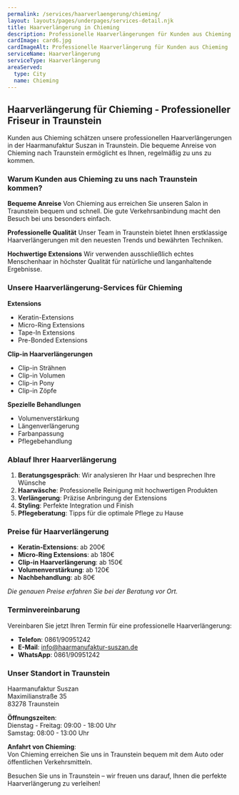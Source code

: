 ```yaml
---
permalink: /services/haarverlaengerung/chieming/
layout: layouts/pages/underpages/services-detail.njk
title: Haarverlängerung in Chieming
description: Professionelle Haarverlängerungen für Kunden aus Chieming in Traunstein. Bequeme Anreise, natürliche Extensions und Clip-in Haarverlängerungen.
cardImage: card6.jpg
cardImageAlt: Professionelle Haarverlängerung für Kunden aus Chieming
serviceName: Haarverlängerung
serviceType: Haarverlängerung
areaServed:
  type: City
  name: Chieming
---
```


## Haarverlängerung für Chieming - Professioneller Friseur in Traunstein

Kunden aus Chieming schätzen unsere professionellen Haarverlängerungen in der Haarmanufaktur Suszan in Traunstein. Die bequeme Anreise von Chieming nach Traunstein ermöglicht es Ihnen, regelmäßig zu uns zu kommen.

### Warum Kunden aus Chieming zu uns nach Traunstein kommen?

**Bequeme Anreise**
Von Chieming aus erreichen Sie unseren Salon in Traunstein bequem und schnell. Die gute Verkehrsanbindung macht den Besuch bei uns besonders einfach.

**Professionelle Qualität**
Unser Team in Traunstein bietet Ihnen erstklassige Haarverlängerungen mit den neuesten Trends und bewährten Techniken.

**Hochwertige Extensions**
Wir verwenden ausschließlich echtes Menschenhaar in höchster Qualität für natürliche und langanhaltende Ergebnisse.

### Unsere Haarverlängerung-Services für Chieming

**Extensions**
- Keratin-Extensions
- Micro-Ring Extensions
- Tape-In Extensions
- Pre-Bonded Extensions

**Clip-in Haarverlängerungen**
- Clip-in Strähnen
- Clip-in Volumen
- Clip-in Pony
- Clip-in Zöpfe

**Spezielle Behandlungen**
- Volumenverstärkung
- Längenverlängerung
- Farbanpassung
- Pflegebehandlung

### Ablauf Ihrer Haarverlängerung

1. **Beratungsgespräch**: Wir analysieren Ihr Haar und besprechen Ihre Wünsche
2. **Haarwäsche**: Professionelle Reinigung mit hochwertigen Produkten
3. **Verlängerung**: Präzise Anbringung der Extensions
4. **Styling**: Perfekte Integration und Finish
5. **Pflegeberatung**: Tipps für die optimale Pflege zu Hause

### Preise für Haarverlängerung

- **Keratin-Extensions**: ab 200€
- **Micro-Ring Extensions**: ab 180€
- **Clip-in Haarverlängerung**: ab 150€
- **Volumenverstärkung**: ab 120€
- **Nachbehandlung**: ab 80€

*Die genauen Preise erfahren Sie bei der Beratung vor Ort.*

### Terminvereinbarung

Vereinbaren Sie jetzt Ihren Termin für eine professionelle Haarverlängerung:

- **Telefon**: 0861/90951242
- **E-Mail**: info@haarmanufaktur-suszan.de
- **WhatsApp**: 0861/90951242

### Unser Standort in Traunstein

Haarmanufaktur Suszan  
Maximilianstraße 35  
83278 Traunstein

**Öffnungszeiten**:  
Dienstag - Freitag: 09:00 - 18:00 Uhr  
Samstag: 08:00 - 13:00 Uhr

**Anfahrt von Chieming**:  
Von Chieming erreichen Sie uns in Traunstein bequem mit dem Auto oder öffentlichen Verkehrsmitteln.

Besuchen Sie uns in Traunstein – wir freuen uns darauf, Ihnen die perfekte Haarverlängerung zu verleihen! 